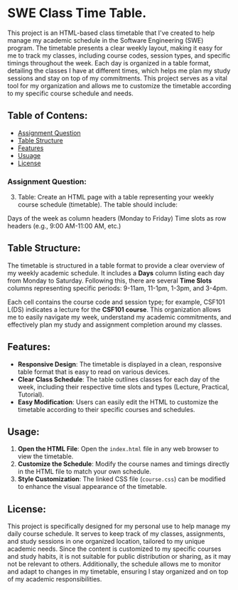 # SWE Class Time Table.

This project is an HTML-based class timetable that I've created to help manage my academic schedule in the Software Engineering (SWE) program. The timetable presents a clear weekly layout, making it easy for me to track my classes, including course codes, session types, and specific timings throughout the week. Each day is organized in a table format, detailing the classes I have at different times, which helps me plan my study sessions and stay on top of my commitments. This project serves as a vital tool for my organization and allows me to customize the timetable according to my specific course schedule and needs.

## Table of Contens:

- [Assignment Question](#assignment-question)
- [Table Structure](#table-structure)
- [Features](#features)
- [Usuage](#usage)
- [License](#license)

### Assignment Question:

3. Table:
Create an HTML page with a table representing your weekly course schedule (timetable). The table should include:

Days of the week as column headers (Monday to Friday)
Time slots as row headers (e.g., 9:00 AM-11:00 AM, etc.)

## Table Structure:

The timetable is structured in a table format to provide a clear overview of my weekly academic schedule. It includes a **Days** column listing each day from Monday to Saturday. Following this, there are several **Time Slots** columns representing specific periods: 9-11am, 11-1pm, 1-3pm, and 3-4pm.

Each cell contains the course code and session type; for example, CSF101 L(DS) indicates a lecture for the **CSF101 course**. This organization allows me to easily navigate my week, understand my academic commitments, and effectively plan my study and assignment completion around my classes.

## Features:

- **Responsive Design**: The timetable is displayed in a clean, responsive table format that is easy to read on various devices.
- **Clear Class Schedule**: The table outlines classes for each day of the week, including their respective time slots and types (Lecture, Practical, Tutorial).
- **Easy Modification**: Users can easily edit the HTML to customize the timetable according to their specific courses and schedules.

## Usage:

1. **Open the HTML File**: Open the `index.html` file in any web browser to view the timetable.
2. **Customize the Schedule**: Modify the course names and timings directly in the HTML file to match your own schedule.
3. **Style Customization**: The linked CSS file (`course.css`) can be modified to enhance the visual appearance of the timetable.

## License:

This project is specifically designed for my personal use to help manage my daily course schedule. It serves to keep track of my classes, assignments, and study sessions in one organized location, tailored to my unique academic needs. Since the content is customized to my specific courses and study habits, it is not suitable for public distribution or sharing, as it may not be relevant to others. Additionally, the schedule allows me to monitor and adapt to changes in my timetable, ensuring I stay organized and on top of my academic responsibilities.
